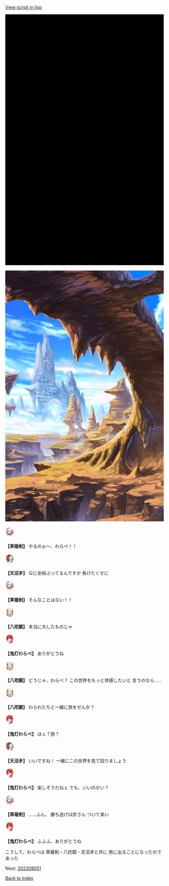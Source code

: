 [View script in lisp](../scripts/202208043.txt)

![bg_black.png](../images/backgrounds/bg_black.png)

![wild.png](../images/backgrounds/wild.png)

<img src="../images/units/100421.png" alt="100421.png" height="34"/>

**【草薙剣】**
やるのぉ～、わらべ！！

<img src="../images/units/300431.png" alt="300431.png" height="34"/>

**【天沼矛】**
なに余裕ぶってるんですか
負けたくせに

<img src="../images/units/100421.png" alt="100421.png" height="34"/>

**【草薙剣】**
そんなことはない！！

<img src="../images/units/500331.png" alt="500331.png" height="34"/>

**【八咫鏡】**
本当に大したものじゃ

<img src="../images/units/5105311.png" alt="5105311.png" height="34"/>

**【鬼灯わらべ】**
ありがとうね

<img src="../images/units/500331.png" alt="500331.png" height="34"/>

**【八咫鏡】**
どうじゃ、わらべ？
この世界をもっと体感したいと
言うのなら……

<img src="../images/units/500331.png" alt="500331.png" height="34"/>

**【八咫鏡】**
わらわたちと一緒に旅をせんか？

<img src="../images/units/5105311.png" alt="5105311.png" height="34"/>

**【鬼灯わらべ】**
ほぇ？旅？

<img src="../images/units/300431.png" alt="300431.png" height="34"/>

**【天沼矛】**
いいですね！
一緒にこの世界を見て回りましょう

<img src="../images/units/5105311.png" alt="5105311.png" height="34"/>

**【鬼灯わらべ】**
楽しそうだねぇ
でも、いいのかい？

<img src="../images/units/100421.png" alt="100421.png" height="34"/>

**【草薙剣】**
……ふん、
勝ち逃げは許さん
ついて来い

<img src="../images/units/5105311.png" alt="5105311.png" height="34"/>

**【鬼灯わらべ】**
ふふふ、ありがとうね

こうして、わらべは
草薙剣・八咫鏡・天沼矛と共に
旅に出ることになったのであった


Next: [202208051](202208051.md)

[Back to index](index.md)
